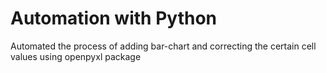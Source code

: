 # Automation with Python
Automated the process of adding bar-chart and correcting the certain cell values using openpyxl package
